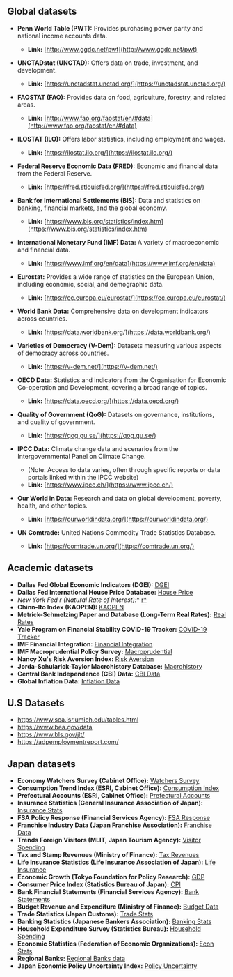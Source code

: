 ## Global datasets


* **Penn World Table (PWT):** Provides purchasing power parity and national income accounts data.
    * **Link:** [http://www.ggdc.net/pwt](http://www.ggdc.net/pwt)

* **UNCTADstat (UNCTAD):** Offers data on trade, investment, and development.
    * **Link:** [https://unctadstat.unctad.org/](https://unctadstat.unctad.org/)

* **FAOSTAT (FAO):** Provides data on food, agriculture, forestry, and related areas.
    * **Link:** [http://www.fao.org/faostat/en/#data](http://www.fao.org/faostat/en/#data)

* **ILOSTAT (ILO):** Offers labor statistics, including employment and wages.
    * **Link:** [https://ilostat.ilo.org/](https://ilostat.ilo.org/)

* **Federal Reserve Economic Data (FRED):** Economic and financial data from the Federal Reserve.
    * **Link:** [https://fred.stlouisfed.org/](https://fred.stlouisfed.org/)

* **Bank for International Settlements (BIS):** Data and statistics on banking, financial markets, and the global economy.
    * **Link:** [https://www.bis.org/statistics/index.htm](https://www.bis.org/statistics/index.htm)

* **International Monetary Fund (IMF) Data:** A variety of macroeconomic and financial data.
    * **Link:** [https://www.imf.org/en/data](https://www.imf.org/en/data)

* **Eurostat:** Provides a wide range of statistics on the European Union, including economic, social, and demographic data.
    * **Link:** [https://ec.europa.eu/eurostat/](https://ec.europa.eu/eurostat/)

* **World Bank Data:** Comprehensive data on development indicators across countries.
    * **Link:** [https://data.worldbank.org/](https://data.worldbank.org/)

* **Varieties of Democracy (V-Dem):** Datasets measuring various aspects of democracy across countries.
    * **Link:** [https://v-dem.net/](https://v-dem.net/)

* **OECD Data:** Statistics and indicators from the Organisation for Economic Co-operation and Development, covering a broad range of topics.
    * **Link:** [https://data.oecd.org/](https://data.oecd.org/)

* **Quality of Government (QoG):** Datasets on governance, institutions, and quality of government.
    * **Link:** [https://qog.gu.se/](https://qog.gu.se/)

* **IPCC Data:** Climate change data and scenarios from the Intergovernmental Panel on Climate Change.
    * (Note: Access to data varies, often through specific reports or data portals linked within the IPCC website)
    * **Link:** [https://www.ipcc.ch/](https://www.ipcc.ch/)

* **Our World in Data:** Research and data on global development, poverty, health, and other topics.
    * **Link:** [https://ourworldindata.org/](https://ourworldindata.org/)

* **UN Comtrade:** United Nations Commodity Trade Statistics Database.
    * **Link:** [https://comtrade.un.org/](https://comtrade.un.org/)


## Academic datasets

* **Dallas Fed Global Economic Indicators (DGEI):** [DGEI](https://www.dallasfed.org/research/international/dgei)
* **Dallas Fed International House Price Database:** [House Price](https://www.dallasfed.org/research/international/houseprice#data)
* **New York Fed r* (Natural Rate of Interest):** [r*](https://www.newyorkfed.org/research/policy/rstar)
* **Chinn-Ito Index (KAOPEN):** [KAOPEN](https://web.pdx.edu/~ito/Chinn-Ito_website.htm)
* **Metrick-Schmelzing Paper and Database (Long-Term Real Rates):** [Real Rates](https://som.yale.edu/centers/program-on-financial-stability/metrick-schmelzing-paper-and-database)
* **Yale Program on Financial Stability COVID-19 Tracker:** [COVID-19 Tracker](https://som.yale.edu/centers/program-on-financial-stability/covid-19-tracker)
* **IMF Financial Integration:** [Financial Integration](https://www.imf.org/en/Publications/WP/Issues/2017/05/10/International-Financial-Integration-in-the-Aftermath-of-the-Global-Financial-Crisis-44906)
* **IMF Macroprudential Policy Survey:** [Macroprudential](https://www.elibrary-areaer.imf.org/Macroprudential/Pages/Home.aspx)
* **Nancy Xu's Risk Aversion Index:** [Risk Aversion](https://www.nancyxu.net/risk-aversion-index)
* **Jorda-Schularick-Taylor Macrohistory Database:** [Macrohistory](https://www.nber.org/research/data/jorda-schularick-taylor-macrohistory)
* **Central Bank Independence (CBI) Data:** [CBI Data](https://sites.google.com/site/carogarriga/cbi-data-1)
* **Global Inflation Data:** [Inflation Data](https://www.worldbank.org/en/research/brief/inflation-database)

## U.S Datasets
- https://www.sca.isr.umich.edu/tables.html
- https://www.bea.gov/data
- https://www.bls.gov/jlt/
- https://adpemploymentreport.com/

## Japan datasets

* **Economy Watchers Survey (Cabinet Office):** [Watchers Survey](https://www5.cao.go.jp/keizai3/watcher.html)
* **Consumption Trend Index (ESRI, Cabinet Office):** [Consumption Index](https://www.esri.cao.go.jp/en/stat/shouhi/shouhi-e.html)
* **Prefectural Accounts (ESRI, Cabinet Office):** [Prefectural Accounts](https://www.esri.cao.go.jp/jp/sna/sonota/kenmin/kenmin_top.html)
* **Insurance Statistics (General Insurance Association of Japan):** [Insurance Stats](https://www.sonpo.or.jp/en/statistics/index.html)
* **FSA Policy Response (Financial Services Agency):** [FSA Response](https://www.fsa.go.jp/news/r1/20200313-2.html)
* **Franchise Industry Data (Japan Franchise Association):** [Franchise Data](https://www.jfnet.or.jp/data/data_c.html)
* **Trends Foreign Visitors (MLIT, Japan Tourism Agency):** [Visitor Spending](https://www.mlit.go.jp/kankocho/tokei_hakusyo/gaikokujinshohidoko.html)
* **Tax and Stamp Revenues (Ministry of Finance):** [Tax Revenues](https://www.mof.go.jp/tax_policy/reference/taxes_and_stamp_revenues/data.htm)
* **Life Insurance Statistics (Life Insurance Association of Japan):** [Life Insurance](https://www.seiho.or.jp/english/statistics/)
* **Economic Growth (Tokyo Foundation for Policy Research):** [GDP](https://www.tkfd.or.jp/research/detail.php?id=2983)
* **Consumer Price Index (Statistics Bureau of Japan):** [CPI](https://www.stat.go.jp/english/data/cpi/1588.html#his)
* **Bank Financial Statements (Financial Services Agency):** [Bank Statements](https://www.fsa.go.jp/status/ginkou_kessan/index.html)
* **Budget Revenue and Expenditure (Ministry of Finance):** [Budget Data](https://www.mof.go.jp/policy/budget/report/revenue_and_expenditure/index.htm)
* **Trade Statistics (Japan Customs):** [Trade Stats](https://www.customs.go.jp/toukei/info/index_e.htm)
* **Banking Statistics (Japanese Bankers Association):** [Banking Stats](https://www.zenginkyo.or.jp/stats/year2-02/)
* **Household Expenditure Survey (Statistics Bureau):** [Household Spending](https://www.stat.go.jp/data/kakei/longtime/index.html#time)
* **Economic Statistics (Federation of Economic Organizations):** [Econ Stats](https://www.zenkeijikyo.or.jp/statistics)
* **Regional Banks:** [Regional Banks data](https://www.chiginkyo.or.jp/news_topics/)
* **Japan Economic Policy Uncertainty Index:** [Policy Uncertainty](https://www.policyuncertainty.com/japan_monthly.html)